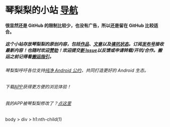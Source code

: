 # 琴梨梨的小站         [导航][]   
#### 很显然还是 GitHub 的限制比较少，也没有广告，所以还是留在 GitHub 比较适合。  
##### 这个小站存放琴梨梨的原创内容，包括[作品][]、[文章][]以及[填坑状态][]。订阅[发布号][]接收最新内容！也随时欢迎[赞助][]！欢迎提交[新 Issue][]以反馈或申请转载/开坑/合作。搬运之前记得看[搬运指引][]。  
###### 琴梨梨呼吁各位支持[纯净 Android 公约][]，共同打造更好的 Android 生态。  
###### 下载[APP][]获得更方便的浏览体验！  
  
  
  
  
  
  
  
  
  
  
  
  
  
###### 我的APP被琴梨梨修改了？[点这里][]























[发布号]: https://t.me/qinlilibeta
[文章]: ArticleSave/list.md
[纯净 Android 公约]: https://pure.qinlili.bid
[APP]: https://github.com/qinlili23333/QinliliArticles/releases/tag/QinliliClient
[赞助]: https://afdian.net/@qinliliAPP
[作品]: https://github.com/qinlili23333/QinliliArticles/releases/
[填坑状态]: https://github.com/qinlili23333/QinliliArticles/projects/
[新 Issue]: https://github.com/qinlili23333/QinliliArticles/issues
[搬运指引]: Copyright/Guide.md
[点这里]: Copyright/MyAppIsChanged.md
[导航]: Guide.md
body > div > h1:nth-child(1)
